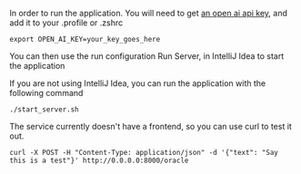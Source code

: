In order to run the application. You will need to get [an open ai api key](https://beta.openai.com/account/api-keys), and add it to your .profile or .zshrc

`export OPEN_AI_KEY=your_key_goes_here`

You can then use the run configuration Run Server, in IntelliJ Idea to start the application

If you are not using IntelliJ Idea, you can run the application with the following command

`./start_server.sh`



The service currently doesn't have a frontend, so you can use curl to test it out.

`curl -X POST -H "Content-Type: application/json" -d '{"text": "Say this is a test"}' http://0.0.0.0:8000/oracle`
